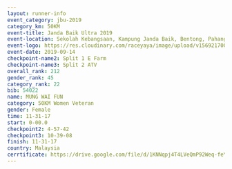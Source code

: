 ```yaml
---
layout: runner-info 
event_category: jbu-2019 
category_km: 50KM 
event-title: Janda Baik Ultra 2019
event-location: Sekolah Kebangsaan, Kampung Janda Baik, Bentong, Pahang, Malaysia 
event-logo: https://res.cloudinary.com/raceyaya/image/upload/v1569217009/logo/janda-baik_vch1pc.jpg 
event-date: 2019-09-14 
checkpoint-name2: Split 1 E Farm 
checkpoint-name3: Split 2 ATV 
overall_rank: 212
gender_rank: 45
category_rank: 22
bib: 54022
name: MUNG WAI FUN
category: 50KM Women Veteran
gender: Female
time: 11-31-17
start: 0-00.0
checkpoint2: 4-57-42
checkpoint3: 10-39-08
finish: 11-31-17
country: Malaysia
cerrtificate: https://drive.google.com/file/d/1KNNqpj4T4LVeQmP92Weq-feYKtYH7a-U/view?usp=sharing
---
```


